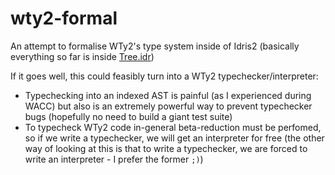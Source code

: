 # wty2-formal
An attempt to formalise WTy2's type system inside of Idris2 (basically everything so far is inside [Tree.idr](https://github.com/WTy-2/wty2-formal/blob/trunk/src/Checker/Tree.idr))

If it goes well, this could feasibly turn into a WTy2 typechecker/interpreter:
- Typechecking into an indexed AST is painful (as I experienced during WACC) but also is an extremely powerful way to prevent typechecker bugs (hopefully no need to build a giant test suite)
- To typecheck WTy2 code in-general beta-reduction must be perfomed, so if we write a typechecker, we will get an interpreter for free (the other way of looking at this is that to write a typechecker, we are forced to write an interpreter - I prefer the former `;)`)

